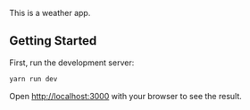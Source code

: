 This is a weather app.

## Getting Started

First, run the development server:

```bash
yarn run dev
```

Open [http://localhost:3000](http://localhost:3000) with your browser to see the result.
